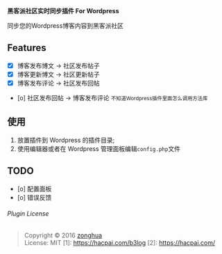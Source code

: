**黑客派社区实时同步插件 For Wordpress**

同步您的Wordpress博客内容到黑客派社区

## Features 
* [x] 博客发布博文 -> 社区发布帖子
* [x] 博客更新博文 -> 社区更新帖子
* [x] 博客发布评论 -> 社区发布回帖
* [o] 社区发布回帖 -> 博客发布评论 <small>不知道Wordpress插件里面怎么调用方法库</small>

##  使用
1. 放置插件到 Wordpress 的插件目录;
2. 使用编辑器或者在 Wordpress 管理面板编辑`config.php`文件

## TODO
* [o] 配置面板
* [o] 错误反馈

###### Plugin License
> Copyright © 2016 [zonghua](https://applehater.cn)  
> License: MIT
 [1]: https://hacpai.com/b3log
 [2]: https://hacpai.com/